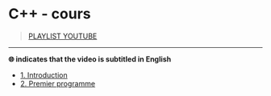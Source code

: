 # C++ - cours

> [PLAYLIST YOUTUBE](https://www.youtube.com/playlist?list=PLrSOXFDHBtfFKOzlm5iCBeXDTLxXdmxpx)

---

**🌐 indicates that the video is subtitled in English**

+ [1. Introduction](https://www.youtube.com/watch?v=f3UVQPbw32w)
+ [2. Premier programme](https://www.youtube.com/watch?v=FjG4HYo-Jm0)
